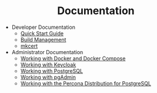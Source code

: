 <h1 align="center">Documentation</h1>

* Developer Documentation
  * [Quick Start Guide](./developer/quick-start-guide/README.md)
  * [Build Management](./developer/build-management/README.md)
  * [mkcert](./docs/developer/mkcert/README.md)
* Administrator Documentation
  * [Working with Docker and Docker Compose](./administrator/docker/README.md)
  * [Working with Keycloak](./administrator/keycloak/README.md)
  * [Working with PostgreSQL](./administrator/postgres/README.md)
  * [Working with pgAdmin](./administrator/pgadmin/README.md)
  * [Working with the Percona Distribution for PostgreSQL](./administrator/percona-distribution-for-postgresql/README.md)
